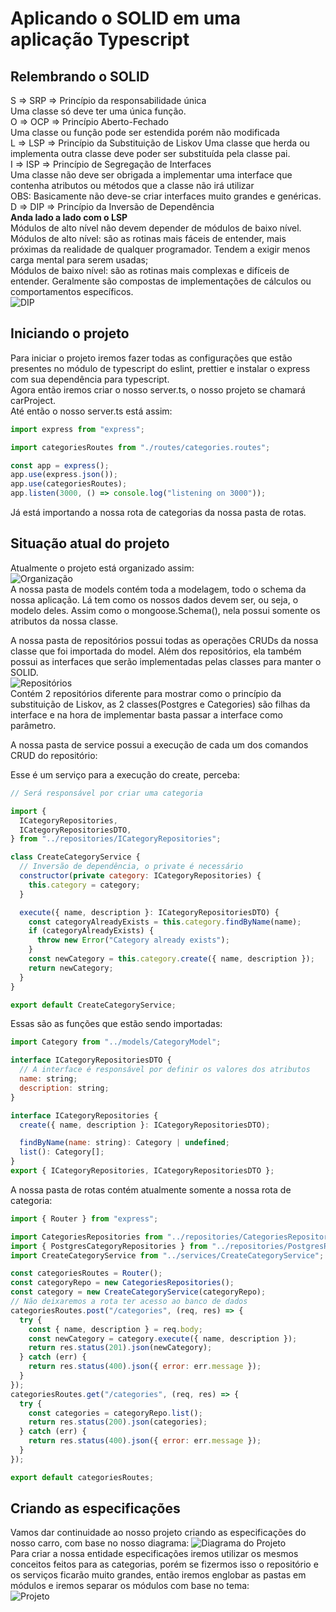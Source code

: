 # Aplicando o SOLID em uma aplicação Typescript
## Relembrando o SOLID
S => SRP => Princípio da responsabilidade única  
Uma classe só deve ter uma única função.  
O => OCP => Princípio Aberto-Fechado  
Uma classe ou função pode ser estendida porém não modificada  
L => LSP => Princípio da Substituição de Liskov
Uma classe que herda ou implementa outra classe deve poder ser substituída pela classe pai.  
I => ISP => Princípio de Segregação de Interfaces  
Uma classe não deve ser obrigada a implementar uma interface que contenha atributos ou métodos que a classe não irá utilizar  
OBS: Basicamente não deve-se criar interfaces muito grandes e genéricas.  
D => DIP => Princípio da Inversão de Dependência  
**Anda lado a lado com o LSP**  
Módulos de alto nível não devem depender de módulos de baixo nível.  
Módulos de alto nível: são as rotinas mais fáceis de entender, mais próximas da realidade de qualquer programador. Tendem a exigir menos carga mental para serem usadas;  
Módulos de baixo nível: são as rotinas mais complexas e difíceis de entender. Geralmente são compostas de implementações de cálculos ou comportamentos específicos.  
![DIP](../img/DIP.png)
## Iniciando o projeto
Para iniciar o projeto iremos fazer todas as configurações que estão presentes no módulo de typescript do eslint, prettier e instalar o express com sua dependência para typescript.  
Agora então iremos criar o nosso server.ts, o nosso projeto se chamará carProject.  
Até então o nosso server.ts está assim:

```javascript
import express from "express";

import categoriesRoutes from "./routes/categories.routes";

const app = express();
app.use(express.json());
app.use(categoriesRoutes);
app.listen(3000, () => console.log("listening on 3000"));
```

Já está importando a nossa rota de categorias da nossa pasta de rotas.
## Situação atual do projeto
Atualmente o projeto está organizado assim:  
![Organização](../img/orgCarProject.png)  
A nossa pasta de models contém toda a modelagem, todo o schema da nossa aplicação. Lá tem como os nossos dados devem ser, ou seja, o modelo deles. Assim como o mongoose.Schema(), nela possui somente os atributos da nossa classe.  

A nossa pasta de repositórios possui todas as operações CRUDs da nossa classe que foi importada do model. Além dos repositórios, ela também possui as interfaces que serão implementadas pelas classes para manter o SOLID.  
![Repositórios](../img/repositorios.png)  
Contém 2 repositórios diferente para mostrar como o princípio da substituição de Liskov, as 2 classes(Postgres e Categories) são filhas da interface e na hora de implementar basta passar a interface como parâmetro. 


A nossa pasta de service possui a execução de cada um dos comandos CRUD do repositório: 


Esse é um serviço para a execução do create, perceba:
```javascript
// Será responsável por criar uma categoria

import {
  ICategoryRepositories,
  ICategoryRepositoriesDTO,
} from "../repositories/ICategoryRepositories";

class CreateCategoryService {
  // Inversão de dependência, o private é necessário
  constructor(private category: ICategoryRepositories) {
    this.category = category;
  }

  execute({ name, description }: ICategoryRepositoriesDTO) {
    const categoryAlreadyExists = this.category.findByName(name);
    if (categoryAlreadyExists) {
      throw new Error("Category already exists");
    }
    const newCategory = this.category.create({ name, description });
    return newCategory;
  }
}

export default CreateCategoryService;
```

Essas são as funções que estão sendo importadas:

```javascript
import Category from "../models/CategoryModel";

interface ICategoryRepositoriesDTO {
  // A interface é responsável por definir os valores dos atributos
  name: string;
  description: string;
}

interface ICategoryRepositories {
  create({ name, description }: ICategoryRepositoriesDTO);

  findByName(name: string): Category | undefined;
  list(): Category[];
}
export { ICategoryRepositories, ICategoryRepositoriesDTO };

```

A nossa pasta de rotas contém atualmente somente a nossa rota de categoria:

```javascript
import { Router } from "express";

import CategoriesRepositories from "../repositories/CategoriesRepositories";
import { PostgresCategoryRepositories } from "../repositories/PostgresRepositories";
import CreateCategoryService from "../services/CreateCategoryService";

const categoriesRoutes = Router();
const categoryRepo = new CategoriesRepositories();
const category = new CreateCategoryService(categoryRepo);
// Não deixaremos a rota ter acesso ao banco de dados
categoriesRoutes.post("/categories", (req, res) => {
  try {
    const { name, description } = req.body;
    const newCategory = category.execute({ name, description });
    return res.status(201).json(newCategory);
  } catch (err) {
    return res.status(400).json({ error: err.message });
  }
});
categoriesRoutes.get("/categories", (req, res) => {
  try {
    const categories = categoryRepo.list();
    return res.status(200).json(categories);
  } catch (err) {
    return res.status(400).json({ error: err.message });
  }
});

export default categoriesRoutes;
```
## Criando as especificações
Vamos dar continuidade ao nosso projeto criando as especificações do nosso carro, com base no nosso diagrama:
![Diagrama do Projeto](../img/diagrama.png)  
Para criar a nossa entidade especificações iremos utilizar os mesmos conceitos feitos para as categorias, porém se fizermos isso o repositório e os serviços ficarão muito grandes, então iremos englobar as pastas em módulos e iremos separar os módulos com base no tema:  
![Projeto](../img/org.png)  
